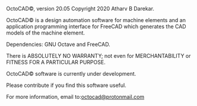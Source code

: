 OctoCAD©, version 20.05 Copyright 2020 Atharv B Darekar.

OctoCAD© is a design automation software for machine elements and 
an application programming interface for FreeCAD which generates 
the CAD models of the machine element.

Dependencies: GNU Octave and FreeCAD.

There is ABSOLUTELY NO WARRANTY; not even for MERCHANTABILITY or 
FITNESS FOR A PARTICULAR PURPOSE.

OctoCAD© software is currently under development.

Please contribute if you find this software useful.

For more information, email to:octocad@protonmail.com
